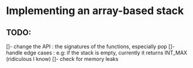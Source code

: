 # Implementing an array-based stack

## TODO:

[]- change the API : the signatures of the functions, especially pop
[]- handle edge cases : e.g: if the stack is empty, currently it returns INT_MAX (ridiculous I know)
[]- check for memory leaks